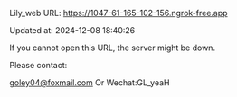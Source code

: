 Lily_web URL: https://1047-61-165-102-156.ngrok-free.app

Updated at: 2024-12-08 18:40:26

If you cannot open this URL, the server might be down.

Please contact: 

goley04@foxmail.com Or Wechat:GL_yeaH